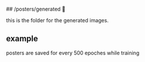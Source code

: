 ## /posters/generated 🎉

this is the folder for the generated images.

## example

posters are saved for every 500 epoches while training